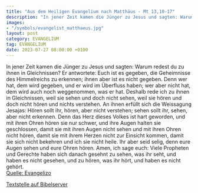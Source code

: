 ```yaml
---
title: "Aus dem Heiligen Evangelium nach Matthäus - Mt 13,10-17"
description: "In jener Zeit kamen die Jünger zu Jesus und sagten: Warum redest du zu ihnen in Gleichnissen? Er antwortete: Euch ist es gegeben, die Geheimnisse des Himmelreichs zu erkennen; ihnen aber ist es nicht gegeben. Denn wer hat, dem wird gegeben, und er wird im Überfluss haben; wer abe...."
images:
- "/symbols/evangelist_matthaeus.jpg"
layout: post
category: EVANGELIUM
tag: EVANGELIUM
date: 2023-07-27 08:00:00 +0100
---
```

In jener Zeit kamen die Jünger zu Jesus und sagten: Warum redest du zu ihnen in Gleichnissen?
Er antwortete: Euch ist es gegeben, die Geheimnisse des Himmelreichs zu erkennen; ihnen aber ist es nicht gegeben.
Denn wer hat, dem wird gegeben, und er wird im Überfluss haben; wer aber nicht hat, dem wird auch noch weggenommen, was er hat.<!--more-->
Deshalb rede ich zu ihnen in Gleichnissen, weil sie sehen und doch nicht sehen, weil sie hören und doch nicht hören und nichts verstehen.
An ihnen erfüllt sich die Weissagung Jesajas: Hören sollt ihr, hören, aber nicht verstehen; sehen sollt ihr, sehen, aber nicht erkennen.
Denn das Herz dieses Volkes ist hart geworden, und mit ihren Ohren hören sie nur schwer, und ihre Augen halten sie geschlossen, damit sie mit ihren Augen nicht sehen und mit ihren Ohren nicht hören, damit sie mit ihrem Herzen nicht zur Einsicht kommen, damit sie sich nicht bekehren und ich sie nicht heile.
Ihr aber seid selig, denn eure Augen sehen und eure Ohren hören.
Amen, ich sage euch: Viele Propheten und Gerechte haben sich danach gesehnt zu sehen, was ihr seht, und haben es nicht gesehen, und zu hören, was ihr hört, und haben es nicht gehört.<br>
[Quelle: Evangelizo](https://evangeliumtagfuertag.org/DE/gospel)

[Textstelle auf Bibelserver](https://www.bibleserver.com/EU/Matthäus13,10-17)
